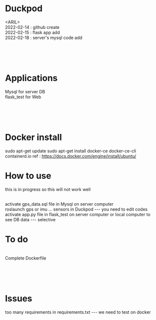 # Duckpod
\<ARIL\>
<br>
2022-02-14 : github create
<br>
2022-02-15 : flask app add
<br>
2022-02-18 : server's mysql code add
<br>
<br>
<br>
<br>
<br>
# Applications
Mysql for server DB
<br>
flask_test for Web
<br>
<br>
<br>
<br>
<br>
# Docker install
 sudo apt-get update
 sudo apt-get install docker-ce docker-ce-cli containerd.io
ref : https://docs.docker.com/engine/install/ubuntu/
# How to use
<p>this is in progress so this will not work well<p>
<br>
activate gps_data.sql file in Mysql on server computer
<br>
roslaunch gps or imu ... sensors in Duckpod --- you need to edit codes
<br>
activate app.py file in flask_test on server computer or local computer to see DB data --- selective

# To do
<br>
Complete Dockerfile
<br>
<br>
<br>
<br>
<br>
  
# Issues
too many requirements in requirements.txt --- we need to test on docker
